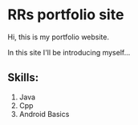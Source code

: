 # RRs portfolio site

Hi, this is my portfolio website.

In this site I'll be introducing myself...

## Skills:

1. Java
1. Cpp
1. Android Basics
